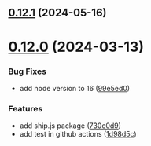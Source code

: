 ## [0.12.1](https://github.com/dzangolab/vue-locale-switcher/compare/v0.12.0...v0.12.1) (2024-05-16)



# [0.12.0](https://github.com/dzangolab/vue-locale-switcher/compare/v0.11.0...v0.12.0) (2024-03-13)


### Bug Fixes

* add node version to 16 ([99e5ed0](https://github.com/dzangolab/vue-locale-switcher/commit/99e5ed022dcbf811e19c8a04693a5797dc8e5117))


### Features

* add ship.js package ([730c0d9](https://github.com/dzangolab/vue-locale-switcher/commit/730c0d970cbfef75531a087ec274b3cbaab8a546))
* add test in github actions ([1d98d5c](https://github.com/dzangolab/vue-locale-switcher/commit/1d98d5cc1d4f3042d0dac38ba69f9b0dfe69df45))



